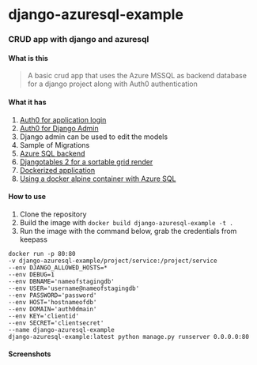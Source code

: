# django-azuresql-example

### CRUD app with django and azuresql


#### What is this
> A basic crud app that uses the Azure MSSQL as backend database for a django project along with Auth0 authentication


#### What it has
1. [Auth0 for application login](https://github.com/python-social-auth/social-app-django)
2. [Auth0 for Django Admin](https://auth0.com/blog/django-tutorial-building-and-securing-web-applications/)
3. Django admin can be used to edit the models
4. Sample of Migrations
5. [Azure SQL backend](https://github.com/ESSolutions/django-mssql-backend)
6. [Djangotables 2 for a sortable grid render](https://github.com/jieter/django-tables2/blob/master/docs/pages/tutorial.rst) 
7. [Dockerized application](https://testdriven.io/blog/dockerizing-django-with-postgres-gunicorn-and-nginx/#postgres)
8. [Using a docker alpine container with Azure SQL](https://docs.microsoft.com/en-us/sql/connect/odbc/linux-mac/installing-the-microsoft-odbc-driver-for-sql-server?view=sql-server-ver15#alpine17)

#### How to use
1. Clone the repository
2. Build the image with `docker build django-azuresql-example -t .`
3. Run the image with the command below, grab the credentials from keepass

```
docker run -p 80:80
-v django-azuresql-example/project/service:/project/service
--env DJANGO_ALLOWED_HOSTS=*
--env DEBUG=1
--env DBNAME='nameofstagingdb'
--env USER='username@nameofstagingdb'
--env PASSWORD='password'
--env HOST='hostnameofdb'
--env DOMAIN='auth0dmain'
--env KEY='clientid'
--env SECRET='clientsecret'
--name django-azuresql-example
django-azuresql-example:latest python manage.py runserver 0.0.0.0:80
```


#### Screenshots

